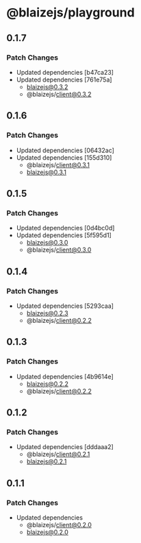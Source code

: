 # @blaizejs/playground

## 0.1.7

### Patch Changes

- Updated dependencies [b47ca23]
- Updated dependencies [761e75a]
  - blaizejs@0.3.2
  - @blaizejs/client@0.3.2

## 0.1.6

### Patch Changes

- Updated dependencies [06432ac]
- Updated dependencies [155d310]
  - @blaizejs/client@0.3.1
  - blaizejs@0.3.1

## 0.1.5

### Patch Changes

- Updated dependencies [0d4bc0d]
- Updated dependencies [5f595d1]
  - blaizejs@0.3.0
  - @blaizejs/client@0.3.0

## 0.1.4

### Patch Changes

- Updated dependencies [5293caa]
  - blaizejs@0.2.3
  - @blaizejs/client@0.2.2

## 0.1.3

### Patch Changes

- Updated dependencies [4b9614e]
  - blaizejs@0.2.2
  - @blaizejs/client@0.2.2

## 0.1.2

### Patch Changes

- Updated dependencies [dddaaa2]
  - @blaizejs/client@0.2.1
  - blaizejs@0.2.1

## 0.1.1

### Patch Changes

- Updated dependencies
  - @blaizejs/client@0.2.0
  - blaizejs@0.2.0

